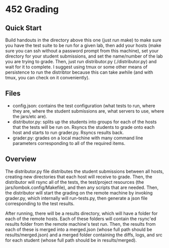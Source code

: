 # 452 Grading

## Quick Start
Build handouts in the directory above this one (just run make) to make sure you have the test suite to be run for a given lab, then add your hosts (make sure you can ssh without a password prompt from this machine), set your directory for your student submissions, and set the name/number of the lab you are trying to grade. Then, just run distributor.py (./distributor.py) and wait for it to complete. I suggest using tmux or some other means of persistence to run the distribtor because this can take awhile (and with tmux, you can check on it conveniently).

## Files
- config.json: contains the test configuration (what tests to run, where they are, where the student submissions are, what servers to use, where the jars/etc are).
- distributor.py: splits up the students into groups for each of the hosts that the tests will be run on. Rsyncs the students to grade onto each host and starts to run grader.py. Rsyncs results back.
- grader.py: grades on a local machine with many command line parameters corresponding to all of the required items.

## Overview
The distributor.py file distributes the student submissions between all hosts, creating new directories that each host will receive to grade. Then, the distributor will rsync all of the tests, the test/project resources (the jars/lombok.config/Makefile), and then any scripts that are needed. Then, the distributor will start the grading on the remote machine by invoking grader.py, which internally will run-tests.py, then generate a json file corresponding to the test results. 

After running, there will be a results directory, which will have a folder for each of the remote hosts. Each of these folders will contain the rsync'ed results folder from the remote machine's test run. Then, the results from each of these is merged into a merged.json (whose full path should be results/merged.json) and a merged folder containing the diffs, logs, and src for each student (whose full path should be in results/merged).
